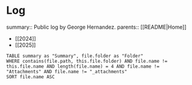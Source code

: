 # Log

summary:: Public log by George Hernandez.
parents:: [[README|Home]]

- [[2024]]
- [[2025]]

```dataview
TABLE summary as "Summary", file.folder as "Folder"
WHERE contains(file.path, this.file.folder) AND file.name != this.file.name AND length(file.name) = 4 AND file.name != "Attachments" AND file.name != "_attachments"
SORT file.name ASC
```

